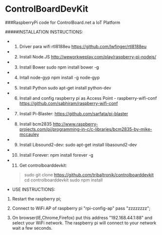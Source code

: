 # ControlBoardDevKit
###RaspberryPi code for ControlBoard.net a IoT Platform


#####INSTALLATION INSTRUCTIONS:


- 1) Driver para wifi rtl8188eu 
https://github.com/lwfinger/rtl8188eu

- 2) Install Node.JS
http://weworkweplay.com/play/raspberry-pi-nodejs/

- 3) Install Bower
sudo npm install bower -g

- 4) Intall node-gyp
npm install -g node-gyp

- 5) Install Python
sudo apt-get install python-dev

- 6) Install and config raspberry pi as Access Point - raspberry-wifi-conf
https://github.com/sabhiram/raspberry-wifi-conf

- 7) Install Pi-Blaster:
https://github.com/sarfata/pi-blaster

- 8) Install bcm2835
http://www.raspberry-projects.com/pi/programming-in-c/c-libraries/bcm2835-by-mike-mccauley

- 9) Install Libsound2-dev:
sudo apt-get install libasound2-dev

- 10) Install Forever:
npm install forever -g


- 11) Get controlboarddevkit:
  > sudo git clone https://github.com/tribaltronik/controlboarddevkit
  > cd controlboarddevkit
  > sudo npm install


- USE INSTRUCTIONS:

1) Restart the raspberry pi;

2) Connect to WiFi AP of raspberry pi "rpi-config-ap" pass "zzzzzzzz";

3) On browser(IE,Chrome,Firefox) put this address "192.168.44.1:88" and select your WiFi network. The raspberry pi will connect to your network wait a few seconds.
